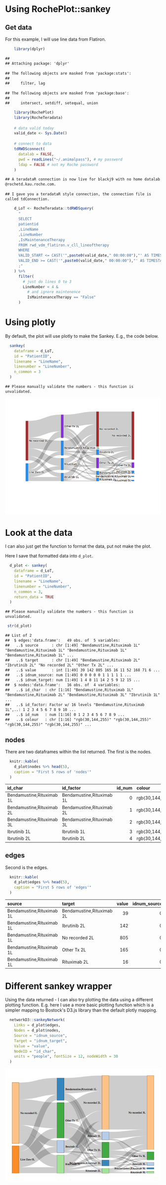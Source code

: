 Using RochePlot::sankey
================

Get data
--------

For this example, I will use line data from Flatiron.

``` r
    library(dplyr)
```

    ## 
    ## Attaching package: 'dplyr'

    ## The following objects are masked from 'package:stats':
    ## 
    ##     filter, lag

    ## The following objects are masked from 'package:base':
    ## 
    ##     intersect, setdiff, setequal, union

``` r
    library(RochePlot)
    library(RocheTeradata)

    # data valid today
    valid_date <- Sys.Date()

    # connect to data
    tdRWDSconnect(
      datalab = FALSE,
      pwd = readLines("~/.animalpass"), # my password
      ldap = FALSE # not my Roche password
    )
```

    ## A teradataR connection is now live for blackj9 with no home datalab @rochetd.kau.roche.com.

    ## I gave you a teradataR style connection, the connection file is called tdConnection.

``` r
    d_LoT <- RocheTeradata::tdRWDSquery(
      "
      SELECT
      patientid
      ,LineName
      ,LineNumber
      ,IsMaintenanceTherapy
      FROM rwd_vdm_flatiron.v_cll_lineoftherapy
      WHERE
      VALID_START <= CAST('",paste0(valid_date," 00:00:00"),"' AS TIMESTAMP) AND
      VALID_END >= CAST('",paste0(valid_date," 00:00:00"),"' AS TIMESTAMP)
      ;"
    ) %>%
      filter(
        # just do lines 0 to 3
        LineNumber < 4 &
          # and ignore maintenence
          IsMaintenanceTherapy == "False"
      )
```

Using plotly
============

By default, the plot will use plotly to make the Sankey. E.g., the code below.

``` r
  sankey(
    dataframe = d_LoT,
    id = "PatientID",
    linename = "LineName",
    linenumber = "LineNumber",
    n_common = 3
  )
```

    ## Please manually validate the numbers - this function is unvalidated.

![](sankey_files/figure-markdown_github-ascii_identifiers/plotly-1.png)

Look at the data
================

I can also just get the function to format the data, put not make the plot.

Here I save that formatted data into `d_plot`.

``` r
  d_plot <- sankey(
    dataframe = d_LoT,
    id = "PatientID",
    linename = "LineName",
    linenumber = "LineNumber",
    n_common = 3,
    return_data = TRUE
  )
```

    ## Please manually validate the numbers - this function is unvalidated.

``` r
 str(d_plot)
```

    ## List of 2
    ##  $ edges:'data.frame':   49 obs. of  5 variables:
    ##   ..$ source      : chr [1:49] "Bendamustine,Rituximab 1L" "Bendamustine,Rituximab 1L" "Bendamustine,Rituximab 1L" "Bendamustine,Rituximab 1L" ...
    ##   ..$ target      : chr [1:49] "Bendamustine,Rituximab 2L" "Ibrutinib 2L" "No recorded 2L" "Other Tx 2L" ...
    ##   ..$ value       : int [1:49] 39 142 805 165 16 11 52 168 71 6 ...
    ##   ..$ idnum_source: num [1:49] 0 0 0 0 0 1 1 1 1 1 ...
    ##   ..$ idnum_target: num [1:49] 1 4 8 11 14 2 5 9 12 15 ...
    ##  $ nodes:'data.frame':   16 obs. of  4 variables:
    ##   ..$ id_char  : chr [1:16] "Bendamustine,Rituximab 1L" "Bendamustine,Rituximab 2L" "Bendamustine,Rituximab 3L" "Ibrutinib 1L" ...
    ##   ..$ id_factor: Factor w/ 16 levels "Bendamustine,Rituximab 1L",..: 1 2 3 4 5 6 7 8 9 10 ...
    ##   ..$ id_num   : num [1:16] 0 1 2 3 4 5 6 7 8 9 ...
    ##   ..$ colour   : chr [1:16] "rgb(30,144,255)" "rgb(30,144,255)" "rgb(30,144,255)" "rgb(30,144,255)" ...

nodes
-----

There are two dataframes within the list returned. The first is the nodes.

``` r
  knitr::kable(
    d_plot$nodes %>% head(5),
    caption = "First 5 rows of 'nodes'"
  )
```

| id\_char                  | id\_factor                |  id\_num| colour          |
|:--------------------------|:--------------------------|--------:|:----------------|
| Bendamustine,Rituximab 1L | Bendamustine,Rituximab 1L |        0| rgb(30,144,255) |
| Bendamustine,Rituximab 2L | Bendamustine,Rituximab 2L |        1| rgb(30,144,255) |
| Bendamustine,Rituximab 3L | Bendamustine,Rituximab 3L |        2| rgb(30,144,255) |
| Ibrutinib 1L              | Ibrutinib 1L              |        3| rgb(30,144,255) |
| Ibrutinib 2L              | Ibrutinib 2L              |        4| rgb(30,144,255) |

edges
-----

Second is the edges.

``` r
  knitr::kable(
    d_plot$edges %>% head(5),
    caption = "First 5 rows of 'edges'"
  )
```

| source                    | target                    |  value|  idnum\_source|  idnum\_target|
|:--------------------------|:--------------------------|------:|--------------:|--------------:|
| Bendamustine,Rituximab 1L | Bendamustine,Rituximab 2L |     39|              0|              1|
| Bendamustine,Rituximab 1L | Ibrutinib 2L              |    142|              0|              4|
| Bendamustine,Rituximab 1L | No recorded 2L            |    805|              0|              8|
| Bendamustine,Rituximab 1L | Other Tx 2L               |    165|              0|             11|
| Bendamustine,Rituximab 1L | Rituximab 2L              |     16|              0|             14|

Different sankey wrapper
========================

Using the data returned - I can also try plotting the data using a different plotting function. E.g. here I use a more basic plotting function which is a simpler mapping to Bostock's D3.js library than the default plotly mapping.

``` r
  networkD3::sankeyNetwork(
    Links = d_plot$edges,
    Nodes = d_plot$nodes,
    Source = "idnum_source",
    Target = "idnum_target",
    Value = "value",
    NodeID = "id_char",
    units = "people", fontSize = 12, nodeWidth = 30
  )
```

![](sankey_files/figure-markdown_github-ascii_identifiers/rival-1.png)
